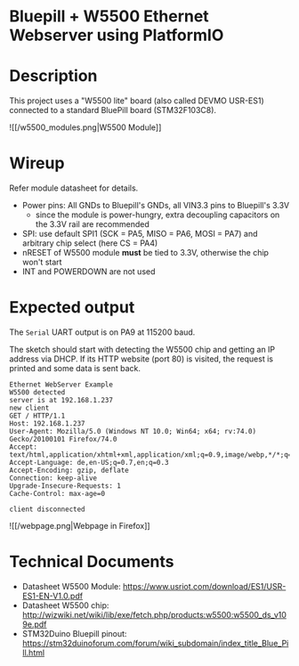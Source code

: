 # Bluepill + W5500 Ethernet Webserver using PlatformIO 

# Description 

This project uses a "W5500 lite" board (also called DEVMO USR-ES1) connected to a standard BluePill board (STM32F103C8).

![[/w5500_modules.png|W5500 Module]]

# Wireup

Refer module datasheet for details. 

* Power pins: All GNDs to Bluepill's GNDs, all VIN3.3 pins to Bluepill's 3.3V 
	* since the module is power-hungry, extra decoupling capacitors on the 3.3V rail are recommended
* SPI: use default SPI1 (SCK = PA5, MISO = PA6, MOSI = PA7) and arbitrary chip select (here CS = PA4)
* nRESET of W5500 module **must** be tied to 3.3V, otherwise the chip won't start
* INT and POWERDOWN are not used

# Expected output

The `Serial` UART output is on PA9 at 115200 baud. 

The sketch should start with detecting the W5500 chip and getting an IP address via DHCP. If its HTTP website (port 80) is visited, the request is printed and some data is sent back.

```
Ethernet WebServer Example
W5500 detected
server is at 192.168.1.237
new client
GET / HTTP/1.1
Host: 192.168.1.237
User-Agent: Mozilla/5.0 (Windows NT 10.0; Win64; x64; rv:74.0) Gecko/20100101 Firefox/74.0
Accept: text/html,application/xhtml+xml,application/xml;q=0.9,image/webp,*/*;q=0.8
Accept-Language: de,en-US;q=0.7,en;q=0.3
Accept-Encoding: gzip, deflate
Connection: keep-alive
Upgrade-Insecure-Requests: 1
Cache-Control: max-age=0

client disconnected
```

![[/webpage.png|Webpage in Firefox]]

# Technical Documents 

* Datasheet W5500 Module: https://www.usriot.com/download/ES1/USR-ES1-EN-V1.0.pdf
* Datasheet W5500 chip: http://wizwiki.net/wiki/lib/exe/fetch.php/products:w5500:w5500_ds_v109e.pdf
* STM32Duino Bluepill pinout: https://stm32duinoforum.com/forum/wiki_subdomain/index_title_Blue_Pill.html